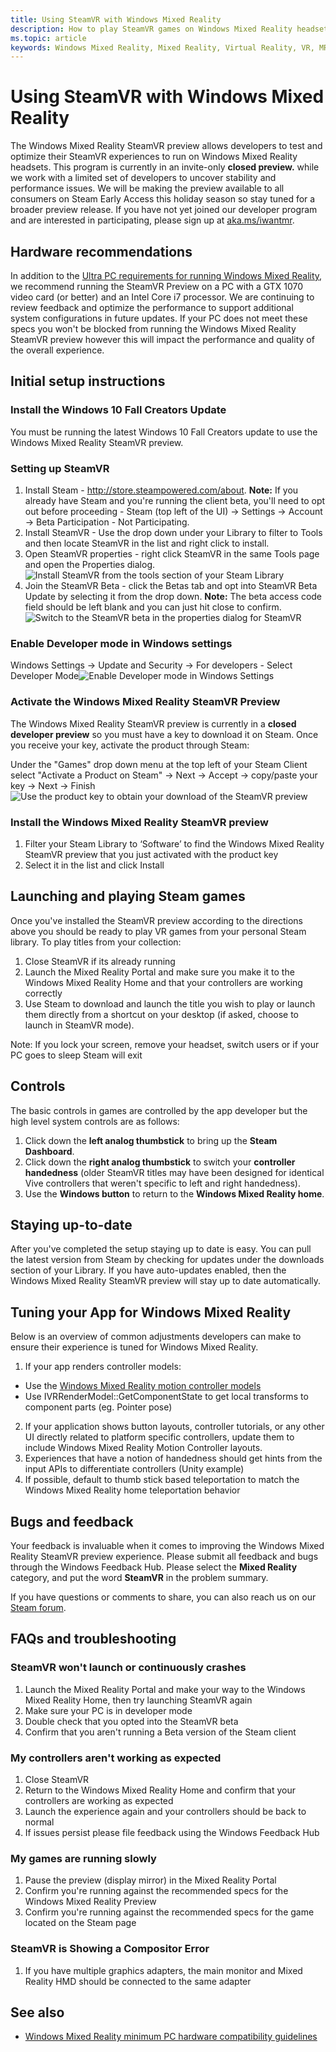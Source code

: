 ```yaml
---
title: Using SteamVR with Windows Mixed Reality
description: How to play SteamVR games on Windows Mixed Reality headsets with compatible PCs.
ms.topic: article
keywords: Windows Mixed Reality, Mixed Reality, Virtual Reality, VR, MR, games, SteamVR, Steam, system requirements
---
```



# Using SteamVR with Windows Mixed Reality

The Windows Mixed Reality SteamVR preview allows developers to test and optimize their SteamVR experiences to run on Windows Mixed Reality headsets. This program is currently in an invite-only **closed preview.** while we work with a limited set of developers to uncover stability and performance issues. We will be making the preview available to all consumers on Steam Early Access this holiday season so stay tuned for a broader preview release. If you have not yet joined our developer program and are interested in participating, please sign up at [aka.ms/iwantmr](http://aka.ms/iwantmr).

## Hardware recommendations

In addition to the [Ultra PC requirements for running Windows Mixed Reality](windows-mixed-reality-minimum-pc-hardware-compatibility-guidelines.md), we recommend running the SteamVR Preview on a PC with a GTX 1070 video card (or better) and an Intel Core i7 processor. We are continuing to review feedback and optimize the performance to support additional system configurations in future updates. If your PC does not meet these specs you won't be blocked from running the Windows Mixed Reality SteamVR preview however this will impact the performance and quality of the overall experience.

## Initial setup instructions

### Install the Windows 10 Fall Creators Update

You must be running the latest Windows 10 Fall Creators update to use the Windows Mixed Reality SteamVR preview.

### Setting up SteamVR
1. Install Steam - http://store.steampowered.com/about. **Note:** If you already have Steam and you're running the client beta, you'll need to opt out before proceeding - Steam (top left of the UI) -> Settings -> Account -> Beta Participation - Not Participating.
2. Install SteamVR - Use the drop down under your Library to filter to Tools and then locate SteamVR in the list and right click to install.
3. Open SteamVR properties - right click SteamVR in the same Tools page and open the Properties dialog.![Install SteamVR from the tools section of your Steam Library](images/steamvr-install.png)
4. Join the SteamVR Beta - click the Betas tab and opt into SteamVR Beta Update by selecting it from the drop down. **Note:** The beta access code field should be left blank and you can just hit close to confirm.![Switch to the SteamVR beta in the properties dialog for SteamVR](images/steamvr-beta.png)

### Enable Developer mode in Windows settings

Windows Settings -> Update and Security -> For developers - Select Developer Mode![Enable Developer mode in Windows Settings](images/steamvr-devmode.png)

### Activate the Windows Mixed Reality SteamVR Preview

The Windows Mixed Reality SteamVR preview is currently in a **closed developer preview** so you must have a key to download it on Steam. Once you receive your key, activate the product through Steam:

Under the "Games" drop down menu at the top left of your Steam Client select "Activate a Product on Steam" -> Next -> Accept -> copy/paste your key -> Next -> Finish![Use the product key to obtain your download of the SteamVR preview](images/steamvr-activateproduct.jpg)

### Install the Windows Mixed Reality SteamVR preview
1. Filter your Steam Library to ‘Software’ to find the Windows Mixed Reality SteamVR preview that you just activated with the product key
2. Select it in the list and click Install

## Launching and playing Steam games

Once you've installed the SteamVR preview according to the directions above you should be ready to play VR games from your personal Steam library. To play titles from your collection:
1. Close SteamVR if its already running
2. Launch the Mixed Reality Portal and make sure you make it to the Windows Mixed Reality Home and that your controllers are working correctly
3. Use Steam to download and launch the title you wish to play or launch them directly from a shortcut on your desktop (if asked, choose to launch in SteamVR mode).

Note: If you lock your screen, remove your headset, switch users or if your PC goes to sleep Steam will exit

## Controls

The basic controls in games are controlled by the app developer but the high level system controls are as follows:
1. Click down the **left analog thumbstick** to bring up the **Steam Dashboard**.
2. Click down the **right analog thumbstick** to switch your **controller handedness** (older SteamVR titles may have been designed for identical Vive controllers that weren't specific to left and right handedness).
3. Use the **Windows button** to return to the **Windows Mixed Reality home**.

## Staying up-to-date

After you've completed the setup staying up to date is easy. You can pull the latest version from Steam by checking for updates under the downloads section of your Library. If you have auto-updates enabled, then the Windows Mixed Reality SteamVR preview will stay up to date automatically.

## Tuning your App for Windows Mixed Reality

Below is an overview of common adjustments developers can make to ensure their experience is tuned for Windows Mixed Reality.
1. If your app renders controller models:
* Use the [Windows Mixed Reality motion controller models](motion-controllers.md#rendering-the-motion-controller-model)
* Use IVRRenderModel::GetComponentState to get local transforms to component parts (eg. Pointer pose)
2. If your application shows button layouts, controller tutorials, or any other UI directly related to platform specific controllers, update them to include Windows Mixed Reality Motion Controller layouts.
3. Experiences that have a notion of handedness should get hints from the input APIs to differentiate controllers (Unity example)
4. If possible, default to thumb stick based teleportation to match the Windows Mixed Reality home teleportation behavior

## Bugs and feedback

Your feedback is invaluable when it comes to improving the Windows Mixed Reality SteamVR preview experience. Please submit all feedback and bugs through the Windows Feedback Hub. Please select the **Mixed Reality** category, and put the word **SteamVR** in the problem summary.

If you have questions or comments to share, you can also reach us on our [Steam forum](http://steamcommunity.com/app/719950/discussions/).

## FAQs and troubleshooting

### SteamVR won't launch or continuously crashes
1. Launch the Mixed Reality Portal and make your way to the Windows Mixed Reality Home, then try launching SteamVR again
2. Make sure your PC is in developer mode
3. Double check that you opted into the SteamVR beta
4. Confirm that you aren't running a Beta version of the Steam client

### My controllers aren't working as expected
1. Close SteamVR
2. Return to the Windows Mixed Reality Home and confirm that your controllers are working as expected
3. Launch the experience again and your controllers should be back to normal
4. If issues persist please file feedback using the Windows Feedback Hub

### My games are running slowly
1. Pause the preview (display mirror) in the Mixed Reality Portal
2. Confirm you're running against the recommended specs for the Windows Mixed Reality Preview
3. Confirm you're running against the recommended specs for the game located on the Steam page

### SteamVR is Showing a Compositor Error
1. If you have multiple graphics adapters, the main monitor and Mixed Reality HMD should be connected to the same adapter

## See also
* [Windows Mixed Reality minimum PC hardware compatibility guidelines](windows-mixed-reality-minimum-pc-hardware-compatibility-guidelines.md)
